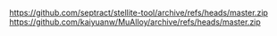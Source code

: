https://github.com/septract/stellite-tool/archive/refs/heads/master.zip
https://github.com/kaiyuanw/MuAlloy/archive/refs/heads/master.zip
